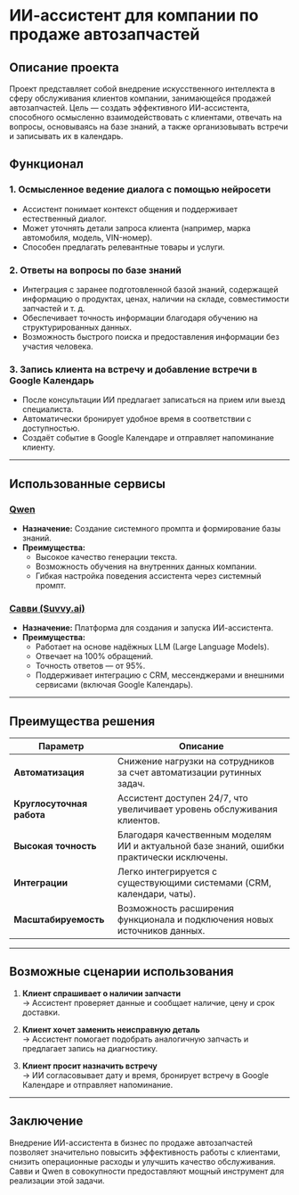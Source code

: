 # ИИ-ассистент для компании по продаже автозапчастей

## Описание проекта

Проект представляет собой внедрение искусственного интеллекта в сферу обслуживания клиентов компании, занимающейся продажей автозапчастей. Цель — создать эффективного ИИ-ассистента, способного осмысленно взаимодействовать с клиентами, отвечать на вопросы, основываясь на базе знаний, а также организовывать встречи и записывать их в календарь.

## Функционал

### 1. **Осмысленное ведение диалога с помощью нейросети**
   - Ассистент понимает контекст общения и поддерживает естественный диалог.
   - Может уточнять детали запроса клиента (например, марка автомобиля, модель, VIN-номер).
   - Способен предлагать релевантные товары и услуги.

### 2. **Ответы на вопросы по базе знаний**
   - Интеграция с заранее подготовленной базой знаний, содержащей информацию о продуктах, ценах, наличии на складе, совместимости запчастей и т. д.
   - Обеспечивает точность информации благодаря обучению на структурированных данных.
   - Возможность быстрого поиска и предоставления информации без участия человека.

### 3. **Запись клиента на встречу и добавление встречи в Google Календарь**
   - После консультации ИИ предлагает записаться на прием или выезд специалиста.
   - Автоматически бронирует удобное время в соответствии с доступностью.
   - Создаёт событие в Google Календаре и отправляет напоминание клиенту.

---

## Использованные сервисы

### [Qwen](https://qwenlm.github.io/)
- **Назначение:** Создание системного промпта и формирование базы знаний.
- **Преимущества:**
  - Высокое качество генерации текста.
  - Возможность обучения на внутренних данных компании.
  - Гибкая настройка поведения ассистента через системный промпт.

### [Савви (Suvvy.ai)](https://suvvy.ai/)
- **Назначение:** Платформа для создания и запуска ИИ-ассистента.
- **Преимущества:**
  - Работает на основе надёжных LLM (Large Language Models).
  - Отвечает на 100% обращений.
  - Точность ответов — от 95%.
  - Поддерживает интеграцию с CRM, мессенджерами и внешними сервисами (включая Google Календарь).

---

## Преимущества решения

| Параметр | Описание |
|---------|----------|
| **Автоматизация** | Снижение нагрузки на сотрудников за счет автоматизации рутинных задач. |
| **Круглосуточная работа** | Ассистент доступен 24/7, что увеличивает уровень обслуживания клиентов. |
| **Высокая точность** | Благодаря качественным моделям ИИ и актуальной базе знаний, ошибки практически исключены. |
| **Интеграции** | Легко интегрируется с существующими системами (CRM, календари, чаты). |
| **Масштабируемость** | Возможность расширения функционала и подключения новых источников данных. |

---

## Возможные сценарии использования

1. **Клиент спрашивает о наличии запчасти**  
   → Ассистент проверяет данные и сообщает наличие, цену и срок доставки.

2. **Клиент хочет заменить неисправную деталь**  
   → Ассистент помогает подобрать аналогичную запчасть и предлагает запись на диагностику.

3. **Клиент просит назначить встречу**  
   → ИИ согласовывает дату и время, бронирует встречу в Google Календаре и отправляет напоминание.

---

## Заключение

Внедрение ИИ-ассистента в бизнес по продаже автозапчастей позволяет значительно повысить эффективность работы с клиентами, снизить операционные расходы и улучшить качество обслуживания. Савви и Qwen в совокупности предоставляют мощный инструмент для реализации этой задачи.
